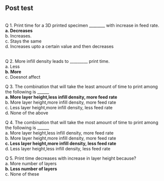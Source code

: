 ## Post test
<br>
Q 1. Print time for a 3D printed specimen ________ with increase in feed rate. <br>
<b>a. Decreases</b><br>
b. Increases.<br>
c. Stays the same<br>
d. Increases upto a certain value and then decreases<br><br>

Q 2. More infill density leads to _________ print time. <br>
a. Less <br>
<b>b. More </b><br>
c. Doesnot affect<br>

Q 3. The combination that will take the least amount of time to print among the following is ______ <br>
<b>a. More layer height,less infill density, more feed rate</b><br>
b. More layer height,more infill density, more feed rate<br>
c. Less layer height,more infill density, less feed rate<br>
d. None of the above<br>

Q 4. The combination that will take the most amount of time to print among the following is ______ <br>
a. More layer height,less infill density, more feed rate<br>
b. More layer height,more infill density, more feed rate<br>
<b>c. Less layer height,more infill density, less feed rate</b><br>
d. Less layer height,less infill density, less feed rate<br>

Q 5. Print time decreases with increase in layer height because? <br>
a. More number of layers<br>
<b>b. Less number of layers</b><br>
c. None of these<br>
